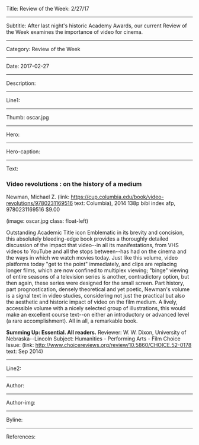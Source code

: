 Title: Review of the Week: 2/27/17

----

Subtitle: After last night's historic Academy Awards, our current Review of the Week examines the importance of video for cinema.

----

Category: Review of the Week

----

Date: 2017-02-27

----

Description: 

----

Line1: 

----

Thumb: oscar.jpg

----

Hero: 

----

Hero-caption: 

----

Text: 

### Video revolutions : on the history of a medium

Newman, Michael Z. (link: https://cup.columbia.edu/book/video-revolutions/9780231169516 text: Columbia), 2014
138p bibl index afp,	9780231169516 $9.00

</p> 
(image: oscar.jpg class: float-left) 
</p>

Outstanding Academic Title icon
Emblematic in its brevity and concision, this absolutely bleeding-edge book provides a thoroughly detailed discussion of the impact that video--in all its manifestations, from VHS videos to YouTube and all the stops between--has had on the cinema and the ways in which we watch movies today. Just like this volume, video platforms today "get to the point" immediately, and clips are replacing longer films, which are now confined to multiplex viewing; "binge" viewing of entire seasons of a television series is another, contradictory option, but then again, these series were designed for the small screen. Part history, part prognostication, densely theoretical and yet poetic, Newman's volume is a signal text in video studies, considering not just the practical but also the aesthetic and historic impact of video on the film medium. A lively, accessible volume with a nicely selected group of illustrations, this would make an excellent course text--on either an introductory or advanced level (a rare accomplishment). All in all, a remarkable book.

**Summing Up: Essential. All readers.**
Reviewer: W. W. Dixon, University of Nebraska--Lincoln
Subject: Humanities - Performing Arts - Film
Choice Issue: (link: http://www.choicereviews.org/review/10.5860/CHOICE.52-0178 text: Sep 2014)

----

Line2: 

----

Author: 

----

Author-img: 

----

Byline: 

----

References: 